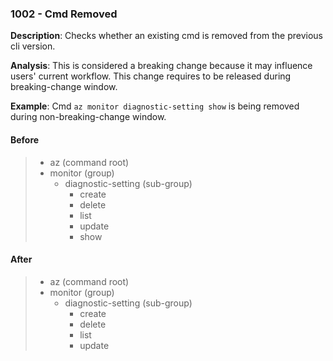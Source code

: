 ### 1002 - Cmd Removed

**Description**: Checks whether an existing cmd is removed from the previous cli version. 

**Analysis**: This is considered a breaking change because it may influence users' current workflow. This change requires to be released during breaking-change window.

**Example**: Cmd `az monitor diagnostic-setting show` is being removed during non-breaking-change window.

#### Before
> + az (command root) 
>  + monitor (group)
>    + diagnostic-setting (sub-group)
>      + create 
>      + delete 
>      + list 
>      + update
>      + show

#### After 
> + az (command root) 
>  + monitor (group)
>    + diagnostic-setting (sub-group)
>      + create 
>      + delete 
>      + list 
>      + update
>